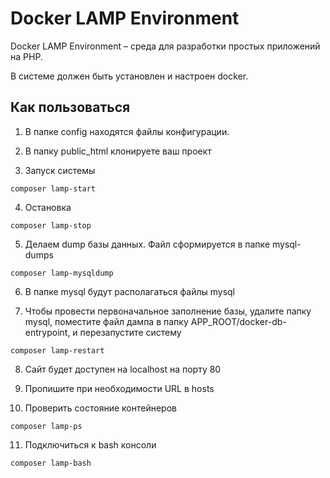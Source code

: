 Docker LAMP Environment
=======================

Docker LAMP Environment – среда для разработки простых приложений на PHP.

В системе должен быть установлен и настроен docker.

Как пользоваться
----------------
1. В папке config находятся файлы конфигурации. 

2. В папку public_html клонируете ваш проект 

3. Запуск системы

`composer lamp-start`

4. Остановка

`composer lamp-stop`

5. Делаем dump базы данных. Файл сформируется в папке mysql-dumps

`composer lamp-mysqldump`

6. В папке mysql будут располагаться файлы mysql

7. Чтобы провести первоначальное заполнение базы, 
удалите папку mysql, поместите файл дампа 
в папку APP_ROOT/docker-db-entrypoint, и перезапустите систему

`composer lamp-restart`

8. Сайт будет доступен на localhost на порту 80

9. Пропишите при необходимости URL в hosts

10. Проверить состояние контейнеров 

`composer lamp-ps`

11. Подключиться к bash консоли

`composer lamp-bash`